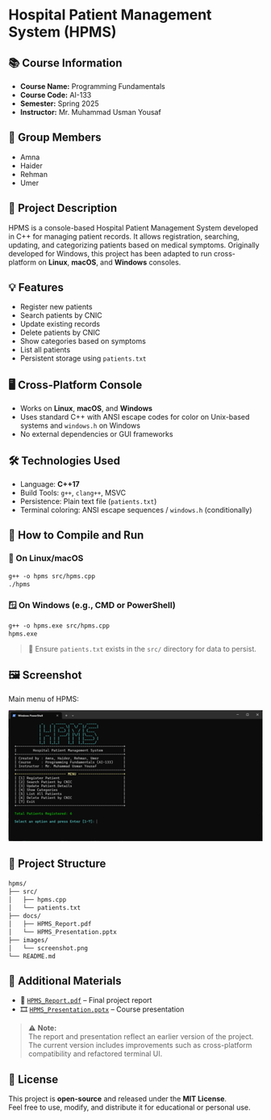 # Hospital Patient Management System (HPMS)

## 📚 Course Information

- **Course Name:** Programming Fundamentals
- **Course Code:** AI-133
- **Semester:** Spring 2025
- **Instructor:** Mr. Muhammad Usman Yousaf

## 👥 Group Members

- Amna
- Haider
- Rehman
- Umer

## 🏥 Project Description

HPMS is a console-based Hospital Patient Management System developed in C++ for managing patient records. It allows registration, searching, updating, and categorizing patients based on medical symptoms. Originally developed for Windows, this project has been adapted to run cross-platform on **Linux**, **macOS**, and **Windows** consoles.

## 💡 Features

- Register new patients
- Search patients by CNIC
- Update existing records
- Delete patients by CNIC
- Show categories based on symptoms
- List all patients
- Persistent storage using `patients.txt`

## 🖥 Cross-Platform Console

- Works on **Linux**, **macOS**, and **Windows**
- Uses standard C++ with ANSI escape codes for color on Unix-based systems and `windows.h` on Windows
- No external dependencies or GUI frameworks

## 🛠 Technologies Used

- Language: **C++17**
- Build Tools: `g++`, `clang++`, MSVC
- Persistence: Plain text file (`patients.txt`)
- Terminal coloring: ANSI escape sequences / `windows.h` (conditionally)

## 🚀 How to Compile and Run

### 🐧 On Linux/macOS

    g++ -o hpms src/hpms.cpp
    ./hpms

### 🪟 On Windows (e.g., CMD or PowerShell)

    g++ -o hpms.exe src/hpms.cpp
    hpms.exe

> 📌 Ensure `patients.txt` exists in the `src/` directory for data to persist.

## 🖼 Screenshot

Main menu of HPMS:

![Main Menu Screenshot](images/screenshot.png)

## 📂 Project Structure

    hpms/
    ├── src/
    │   ├── hpms.cpp
    │   └── patients.txt
    ├── docs/
    │   ├── HPMS_Report.pdf
    │   └── HPMS_Presentation.pptx
    ├── images/
    │   └── screenshot.png
    └── README.md

## 📎 Additional Materials

- 📄 [`HPMS_Report.pdf`](docs/HPMS_Report.pdf) – Final project report
- 🎞 [`HPMS_Presentation.pptx`](docs/HPMS_Presentation.pptx) – Course presentation

> ⚠️ **Note:**  
> The report and presentation reflect an earlier version of the project.  
> The current version includes improvements such as cross-platform compatibility and refactored terminal UI.

## 📄 License

This project is **open-source** and released under the **MIT License**.  
Feel free to use, modify, and distribute it for educational or personal use.
